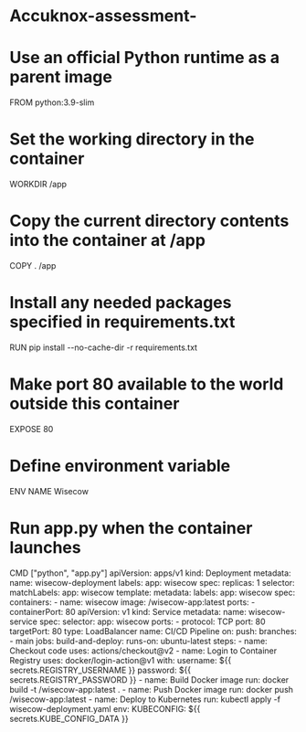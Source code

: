 # Accuknox-assessment-
# Use an official Python runtime as a parent image
FROM python:3.9-slim

# Set the working directory in the container
WORKDIR /app

# Copy the current directory contents into the container at /app
COPY . /app

# Install any needed packages specified in requirements.txt
RUN pip install --no-cache-dir -r requirements.txt

# Make port 80 available to the world outside this container
EXPOSE 80

# Define environment variable
ENV NAME Wisecow

# Run app.py when the container launches
CMD ["python", "app.py"]
apiVersion: apps/v1
kind: Deployment
metadata:
  name: wisecow-deployment
labels:
  app: wisecow
spec:
  replicas: 1
  selector:
    matchLabels:
      app: wisecow
  template:
    metadata:
      labels:
        app: wisecow
    spec:
      containers:
        - name: wisecow
          image: <your-container-registry>/wisecow-app:latest
          ports:
            - containerPort: 80
            apiVersion: v1
kind: Service
metadata:
  name: wisecow-service
spec:
  selector:
    app: wisecow
  ports:
    - protocol: TCP
      port: 80
      targetPort: 80
  type: LoadBalancer
  name: CI/CD Pipeline
on:
  push:
    branches:
      - main
jobs:
  build-and-deploy:
    runs-on: ubuntu-latest
    steps:
      - name: Checkout code
        uses: actions/checkout@v2
      - name: Login to Container Registry
        uses: docker/login-action@v1
        with:
          username: ${{ secrets.REGISTRY_USERNAME }}
          password: ${{ secrets.REGISTRY_PASSWORD }}
      - name: Build Docker image
        run: docker build -t <your-container-registry>/wisecow-app:latest .
      - name: Push Docker image
        run: docker push <your-container-registry>/wisecow-app:latest
      - name: Deploy to Kubernetes
        run: kubectl apply -f wisecow-deployment.yaml
        env:
          KUBECONFIG: ${{ secrets.KUBE_CONFIG_DATA }}
          
